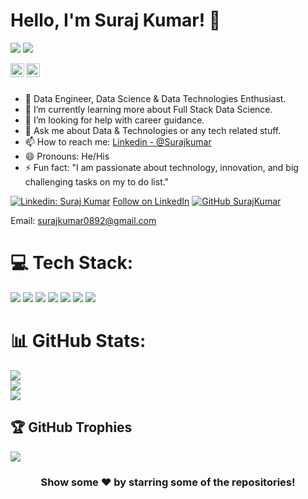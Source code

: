 # Hello, I'm Suraj Kumar! 👋

[![](https://visitcount.itsvg.in/api?id=surajkumar089&icon=0&color=0)](https://visitcount.itsvg.in)
![](https://visitor-badge.glitch.me/badge?page_id=surajkumar089.surajkumar089)



<a href="https://www.linkedin.com/in/suraj-kumar-372048203">
  <img align="left" alt="Suraj's Linkdein" width="22px" src="https://cdn.jsdelivr.net/npm/simple-icons@v3/icons/linkedin.svg" />
</a>
<a href="https://github.com/surajkumar089">
  <img align="left" alt="Suraj's Github" width="22px" src="https://cdn.jsdelivr.net/npm/simple-icons@v3/icons/github.svg" />
</a>

<br/>
<br/>

- 🔭 Data Engineer, Data Science & Data Technologies Enthusiast.
- 🌱 I’m currently learning more about Full Stack Data Science.
- 🤔 I’m looking for help with career guidance.
- 💬 Ask me about Data & Technologies or any tech related stuff.
- 📫 How to reach me: [Linkedin - @Surajkumar](https://www.linkedin.com/in/suraj-kumar-372048203)
- 😄 Pronouns: He/His
- ⚡ Fun fact: "I am passionate about technology, innovation, and big challenging tasks on my to do list."

[![Linkedin: Suraj Kumar](https://img.shields.io/badge/-SurajKumar-blue?style=flat-square&logo=Linkedin&logoColor=white&link=https://www.linkedin.com/in/suraj-kumar-372048203/)](https://www.linkedin.com/in/suraj-kumar-372048203/)
<a class="libutton" href="https://www.linkedin.com/comm/mynetwork/discovery-see-all?usecase=PEOPLE_FOLLOWS&followMember=suraj-kumar-372048203" target="_blank">Follow on LinkedIn</a>
[![GitHub SurajKumar](https://img.shields.io/github/followers/iampawan?label=follow&style=social)](https://github.com/surajkumar089)

Email: surajkumar0892@gmail.com




# 💻 Tech Stack:
<img src="https://img.icons8.com/color/48/null/python--v1.png"/> <img src="https://img.icons8.com/stickers/100/null/sql.png"/> <img src="https://img.icons8.com/color/48/null/postgreesql.png"/> <img src="https://img.icons8.com/fluency/48/null/azure-1.png"/> <img src="https://img.icons8.com/color/48/null/power-bi.png"/> <img src="https://img.icons8.com/external-wanicon-lineal-color-wanicon/64/null/external-visualization-big-data-wanicon-lineal-color-wanicon.png"/> <img src="https://img.icons8.com/external-tal-revivo-color-tal-revivo/48/null/external-development-experience-through-the-native-integrations-of-azure-with-visual-studio-logo-color-tal-revivo.png"/>


# 📊 GitHub Stats:
![](https://github-readme-stats.vercel.app/api?username=surajkumar089&theme=darcula&hide_border=false&include_all_commits=true&count_private=true)<br/>
![](https://github-readme-streak-stats.herokuapp.com/?user=surajkumar089&theme=darcula&hide_border=false)<br/>
![](https://github-readme-stats.vercel.app/api/top-langs/?username=surajkumar089&theme=darcula&hide_border=false&include_all_commits=true&count_private=true&layout=compact)

## 🏆 GitHub Trophies
![](https://github-profile-trophy.vercel.app/?username=surajkumar089&theme=radical&no-frame=false&no-bg=false&margin-w=4)
<!--
surajkumar089/surajkumar089 is a ✨ special ✨ repository because its `README.md` (this file) appears on your GitHub profile.
You can click the Preview link to take a look at your changes.
--->

<div align="center">

### Show some ❤️ by starring some of the repositories!

</div>
